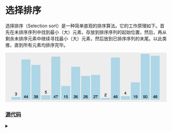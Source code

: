 # 选择排序

选择排序（Selection sort）是一种简单直观的排序算法。它的工作原理如下。首先在未排序序列中找到最小（大）元素，存放到排序序列的起始位置，然后，再从剩余未排序元素中继续寻找最小（大）元素，然后放到已排序序列的末尾。以此类推，直到所有元素均排序完毕。


![简单选择排序](../../images/sort/简单选择排序.gif)


### [源代码](https://github.com/examplehub/C/blob/master/sorts/selection_sort.c)
<details>
<summary></summary>

``` c
void selectionSort(int *array, int length) {
    for (int i = 0; i < length - 1; ++i) {
        int minIndex = i;
        for (int j = i + 1; j < length; ++j) {
            if (array[j] < array[minIndex]) {
                minIndex = j;
            }
        }
        if (minIndex != i) {
            int temp = array[i];
            array[i] = array[minIndex];
            array[minIndex] = temp;
        }
    }
}
```
</details>